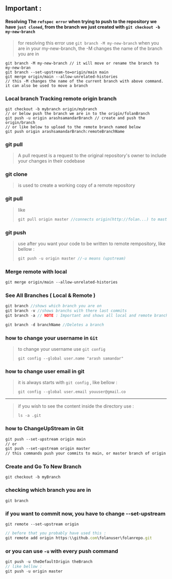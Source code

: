 ## Important :

#### Resolving The `refspec error` when trying to push to the repository we have `just cloned`, from the branch we just created with `git checkout -b my-new-branch`

> for resolving this error use `git branch -M my-new-branch` when you are in your my-new-branch, the -M changes the name of the branch you are in

```text
git branch -M my-new-branch // it will move or rename the branch to my-new-bran
git branch --set-upstream-to=origin/main main
git merge origin/main --allow-unrelated-histories
// this -M changes the name of the current branch with above command. it can also be used to move a branch
```

### Local branch Tracking remote origin branch

```text
git checkout -b mybranch origin/mybranch
// or below push the branch we are in to the origin/folanBranch
git push -u origin arashsamandarBranch // create and push the origin/branch
// or like below to upload to the remote branch named below
git push origin arashsamandarBranch:remoteBranchName
```

### git pull

> A pull request is a request to the original repository's owner to include your changes in their codebase

### git clone

> is used to create a working copy of a remote repository

### git pull

> like
>
> ```javascript
> git pull origin master //connects origin(http://folan...) to master and pull it
> ```

### git push

> use after you want your code to be written to remote rempository, like bellow :
>
> ```javascript
> git push -u origin master //-u means (upstream)
> ```

### Merge remote with local
```markdown
git merge origin/main --allow-unrelated-histories
```

### See All Branches ( Local & Remote )

```javascript
git branch //shows which branch you are on
git branch -v //shows branchs with there last commits
git branch -a // NOTE : Important and shows all local and remote branches

git branch -d branchName //Deletes a branch
```

### how to change your username in `Git`

> to change your username use `git config`
>
> ```
> git config --global user.name "arash samandar"
> ```

### how to change user email in git

> it is always starts with `git config` , like bellow :
>
> ```
> git config --global user.email youuser@gmail.co
> ```

----------------

> if you wish to see the content inside the directory use :
>
> ```
> ls -a .git
> ```

### how to ChangeUpStream in Git

```tex
git push --set-upstream origin main
// or
git push --set-upstream origin master
// this commands push your commits to main, or master branch of origin (remote )
```

### Create and Go To New Branch

```text
git checkout -b myBranch
```

### checking which branch you are in

```text
git branch
```

### if you want to commit now, you have to change --set-upstream

```text
git remote --set-upstream origin
```

```javascript
// before that you probably have used this :
git remote add origin https:\\github.com\folanuser\folanrepo.git
```

### or you can use `-u` with every push command

```javascript
git push -u theDefaultOrigin theBranch
// like bellow :
git push -u origin master
```

